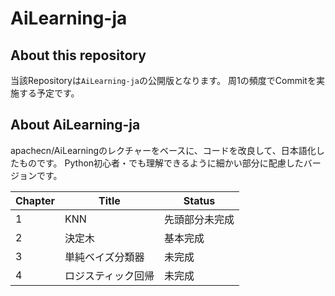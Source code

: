 # AiLearning-ja

## About this repository
当該Repositoryは`AiLearning-ja`の公開版となります。
周1の頻度でCommitを実施する予定です。

## About AiLearning-ja
apachecn/AiLearningのレクチャーをベースに、コードを改良して、日本語化したものです。
Python初心者・でも理解できるように細かい部分に配慮したバージョンです。

| Chapter | Title | Status |
| ------------- | ------------- | ------------- |
| 1  | KNN  | 先頭部分未完成  |
| 2  | 決定木  | 基本完成  |
| 3  | 単純ベイズ分類器  | 未完成  |
| 4  | ロジスティック回帰  | 未完成  |
